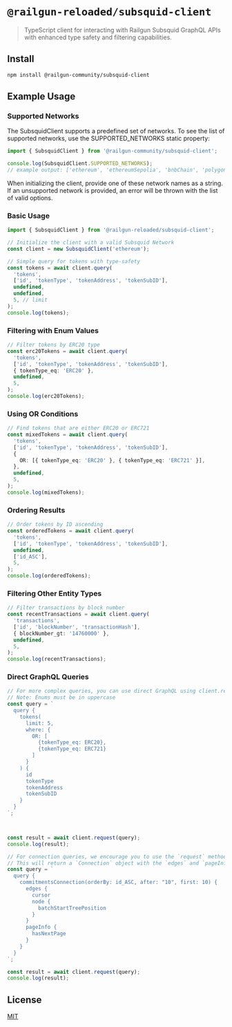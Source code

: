 # `@railgun-reloaded/subsquid-client`

> TypeScript client for interacting with Railgun Subsquid GraphQL APIs with enhanced type safety and filtering capabilities.

## Install

```sh
npm install @railgun-community/subsquid-client
```

## Example Usage

### Supported Networks

The SubsquidClient supports a predefined set of networks. To see the list of supported networks, use the SUPPORTED_NETWORKS static property:

```ts
import { SubsquidClient } from '@railgun-community/subsquid-client';

console.log(SubsquidClient.SUPPORTED_NETWORKS);
// example output: ['ethereum', 'ethereumSepolia', 'bnbChain', 'polygon', 'arbitrum']
```

When initializing the client, provide one of these network names as a string. If an unsupported network is provided, an error will be thrown with the list of valid options.

### Basic Usage

```typescript
import { SubsquidClient } from '@railgun-reloaded/subsquid-client';

// Initialize the client with a valid Subsquid Network
const client = new SubsquidClient('ethereum');

// Simple query for tokens with type-safety
const tokens = await client.query(
  'tokens',
  ['id', 'tokenType', 'tokenAddress', 'tokenSubID'],
  undefined,
  undefined,
  5, // limit
);
console.log(tokens);
```

### Filtering with Enum Values

```ts
// Filter tokens by ERC20 type
const erc20Tokens = await client.query(
  'tokens',
  ['id', 'tokenType', 'tokenAddress', 'tokenSubID'],
  { tokenType_eq: 'ERC20' },
  undefined,
  5,
);
console.log(erc20Tokens);
```

### Using OR Conditions

```ts
// Find tokens that are either ERC20 or ERC721
const mixedTokens = await client.query(
  'tokens',
  ['id', 'tokenType', 'tokenAddress', 'tokenSubID'],
  {
    OR: [{ tokenType_eq: 'ERC20' }, { tokenType_eq: 'ERC721' }],
  },
  undefined,
  5,
);
console.log(mixedTokens);
```

### Ordering Results

```ts
// Order tokens by ID ascending
const orderedTokens = await client.query(
  'tokens',
  ['id', 'tokenType', 'tokenAddress', 'tokenSubID'],
  undefined,
  ['id_ASC'],
  5,
);
console.log(orderedTokens);
```

### Filtering Other Entity Types

```ts
// Filter transactions by block number
const recentTransactions = await client.query(
  'transactions',
  ['id', 'blockNumber', 'transactionHash'],
  { blockNumber_gt: '14760000' },
  undefined,
  5,
);
console.log(recentTransactions);
```

### Direct GraphQL Queries

```typescript
// For more complex queries, you can use direct GraphQL using client.request
// Note: Enums must be in uppercase
const query = `
  query {
    tokens(
      limit: 5, 
      where: { 
        OR: [
          {tokenType_eq: ERC20}, 
          {tokenType_eq: ERC721}
        ]
      }
    ) {
      id
      tokenType
      tokenAddress
      tokenSubID
    }
  }
`;



const result = await client.request(query);
console.log(result);
```

```ts
// For connection queries, we encourage you to use the `request` method with the `connection` property
// This will return a `Connection` object with the `edges` and `pageInfo` properties
const query = `
  query {
    commitmentsConnection(orderBy: id_ASC, after: "10", first: 10) {
      edges {
        cursor
        node {
          batchStartTreePosition
        }
      }
      pageInfo {
        hasNextPage
      }
    }
  }
`;

const result = await client.request(query);
console.log(result);
```


## License

[MIT](LICENSE)
